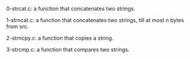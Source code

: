 0-strcat.c: a function that concatenates two strings.

1-strncat.c:  a function that concatenates two strings, till at most n bytes from src.

2-strncpy.c: a function that copies a string.

3-strcmp.c: a function that compares two strings.
